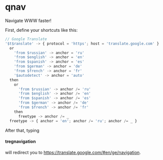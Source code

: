 # qnav

Navigate WWW faster!

First, define your shortcuts like this:

``` javascript
// Google Translate
'$t$ranslate' -> { protocol = 'https'; host = 'translate.google.com' }
  or
    'from $russian' -> anchor = 'ru'
    'from $english' -> anchor = 'en'
    'from $spanish' -> anchor = 'es'
    'from $german' -> anchor = 'de'
    'from $french' -> anchor = 'fr'
    '$autodetect' -> anchor = 'auto'
  then
    or
      'from $russian' -> anchor /= 'ru'
      'from $english' -> anchor /= 'en'
      'from $spanish' -> anchor /= 'es'
      'from $german' -> anchor /= 'de'
      'from $french' -> anchor /= 'fr'
    then
      freetype -> anchor /= _
  freetype -> { anchor = 'en'; anchor /= 'ru'; anchor /= _ }
```

After that, typing

#### tregnavigation

will redirect you to https://translate.google.com/#en/ge/navigation.
